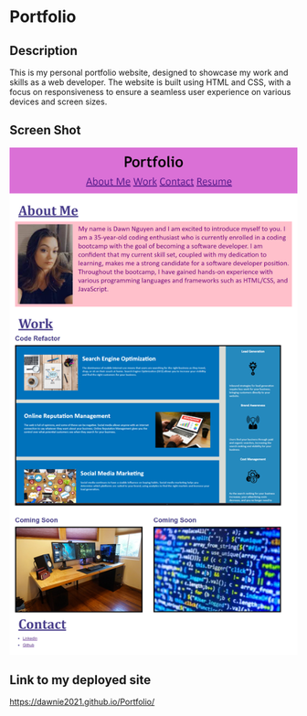 # Portfolio

## Description
This is my personal portfolio website, designed to showcase my work and skills as a web developer. The website is built using HTML and CSS, with a focus on responsiveness to ensure a seamless user experience on various devices and screen sizes. 

## Screen Shot
![Alt text](<assets/images/Portfolio webpage.png>)


## Link to my deployed site 
https://dawnie2021.github.io/Portfolio/


